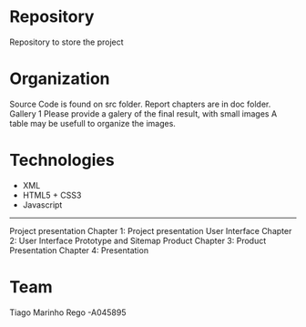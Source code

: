 # Repository

Repository to store the project 



# Organization 

Source Code is found on src folder.
Report chapters are in doc folder.
Gallery 1
Please provide a galery of the final result, with small images A table may be usefull to organize the images.



# Technologies

- XML
- HTML5 + CSS3
- Javascript

---

Project presentation
Chapter 1: Project presentation
User Interface
Chapter 2: User Interface Prototype and Sitemap
Product
Chapter 3: Product
Presentation
Chapter 4: Presentation

# Team
Tiago Marinho Rego -A045895
